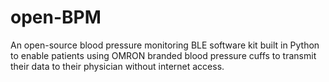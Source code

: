 # open-BPM

An open-source blood pressure monitoring BLE software kit built in Python to enable patients using OMRON branded blood pressure cuffs to transmit their data to their physician without internet access.
